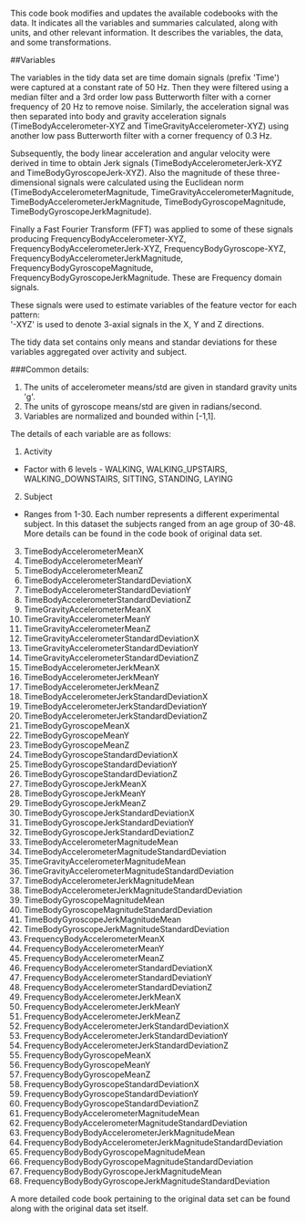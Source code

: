 This code book modifies and updates the available codebooks with the data.
It indicates all the variables and summaries calculated, along with units, and other relevant information.
It describes the variables, the data, and some transformations.

##Variables

The variables in the tidy data set are time domain signals (prefix 'Time') were captured at a constant rate of 50 Hz. Then they were filtered using a median filter and a 3rd order low pass Butterworth filter with a corner frequency of 20 Hz to remove noise. Similarly, the acceleration signal was then separated into body and gravity acceleration signals (TimeBodyAccelerometer-XYZ and TimeGravityAccelerometer-XYZ) using another low pass Butterworth filter with a corner frequency of 0.3 Hz. 

Subsequently, the body linear acceleration and angular velocity were derived in time to obtain Jerk signals (TimeBodyAccelerometerJerk-XYZ and TimeBodyGyroscopeJerk-XYZ). Also the magnitude of these three-dimensional signals were calculated using the Euclidean norm (TimeBodyAccelerometerMagnitude, TimeGravityAccelerometerMagnitude, TimeBodyAccelerometerJerkMagnitude, TimeBodyGyroscopeMagnitude, TimeBodyGyroscopeJerkMagnitude). 

Finally a Fast Fourier Transform (FFT) was applied to some of these signals producing FrequencyBodyAccelerometer-XYZ, FrequencyBodyAccelerometerJerk-XYZ, FrequencyBodyGyroscope-XYZ, FrequencyBodyAccelerometerJerkMagnitude, FrequencyBodyGyroscopeMagnitude, FrequencyBodyGyroscopeJerkMagnitude. These are Frequency domain signals.

These signals were used to estimate variables of the feature vector for each pattern:  
'-XYZ' is used to denote 3-axial signals in the X, Y and Z directions.

The tidy data set contains only means and standar deviations for these variables aggregated over activity and subject.

###Common details:
1. The units of accelerometer means/std are given in standard gravity units 'g'.
2. The units of gyroscope means/std are given in radians/second.
3. Variables are normalized and bounded within [-1,1].

The details of each variable are as follows:

1. Activity
+ Factor with 6 levels - WALKING, WALKING_UPSTAIRS, WALKING_DOWNSTAIRS, SITTING, STANDING, LAYING
2. Subject
+ Ranges from 1-30. Each number represents a different experimental subject. In this dataset the subjects ranged from an age group of 30-48. More details can be found in the code book of original data set.
3. TimeBodyAccelerometerMeanX
4. TimeBodyAccelerometerMeanY                                  
5. TimeBodyAccelerometerMeanZ                                  
6. TimeBodyAccelerometerStandardDeviationX                     
7. TimeBodyAccelerometerStandardDeviationY                     
8. TimeBodyAccelerometerStandardDeviationZ                     
9. TimeGravityAccelerometerMeanX                               
10. TimeGravityAccelerometerMeanY                               
11. TimeGravityAccelerometerMeanZ                               
12. TimeGravityAccelerometerStandardDeviationX                  
13. TimeGravityAccelerometerStandardDeviationY                  
14. TimeGravityAccelerometerStandardDeviationZ                  
15. TimeBodyAccelerometerJerkMeanX                              
16. TimeBodyAccelerometerJerkMeanY                              
17. TimeBodyAccelerometerJerkMeanZ                              
18. TimeBodyAccelerometerJerkStandardDeviationX                 
19. TimeBodyAccelerometerJerkStandardDeviationY                 
20. TimeBodyAccelerometerJerkStandardDeviationZ                 
21. TimeBodyGyroscopeMeanX                                      
22. TimeBodyGyroscopeMeanY                                      
23. TimeBodyGyroscopeMeanZ                                      
24. TimeBodyGyroscopeStandardDeviationX                         
25. TimeBodyGyroscopeStandardDeviationY                         
26. TimeBodyGyroscopeStandardDeviationZ                         
27. TimeBodyGyroscopeJerkMeanX                                  
28. TimeBodyGyroscopeJerkMeanY                                  
29. TimeBodyGyroscopeJerkMeanZ                                  
30. TimeBodyGyroscopeJerkStandardDeviationX                     
31. TimeBodyGyroscopeJerkStandardDeviationY                     
32. TimeBodyGyroscopeJerkStandardDeviationZ                     
33. TimeBodyAccelerometerMagnitudeMean                          
34. TimeBodyAccelerometerMagnitudeStandardDeviation             
35. TimeGravityAccelerometerMagnitudeMean                       
36. TimeGravityAccelerometerMagnitudeStandardDeviation          
37. TimeBodyAccelerometerJerkMagnitudeMean                      
38. TimeBodyAccelerometerJerkMagnitudeStandardDeviation         
39. TimeBodyGyroscopeMagnitudeMean                              
40. TimeBodyGyroscopeMagnitudeStandardDeviation                 
41. TimeBodyGyroscopeJerkMagnitudeMean                          
42. TimeBodyGyroscopeJerkMagnitudeStandardDeviation             
43. FrequencyBodyAccelerometerMeanX                             
44. FrequencyBodyAccelerometerMeanY                             
45. FrequencyBodyAccelerometerMeanZ                             
46. FrequencyBodyAccelerometerStandardDeviationX                
47. FrequencyBodyAccelerometerStandardDeviationY                
48. FrequencyBodyAccelerometerStandardDeviationZ                
49. FrequencyBodyAccelerometerJerkMeanX                         
50. FrequencyBodyAccelerometerJerkMeanY                         
51. FrequencyBodyAccelerometerJerkMeanZ                         
52. FrequencyBodyAccelerometerJerkStandardDeviationX            
53. FrequencyBodyAccelerometerJerkStandardDeviationY            
54. FrequencyBodyAccelerometerJerkStandardDeviationZ            
55. FrequencyBodyGyroscopeMeanX                                 
56. FrequencyBodyGyroscopeMeanY                                 
57. FrequencyBodyGyroscopeMeanZ                                 
58. FrequencyBodyGyroscopeStandardDeviationX                    
59. FrequencyBodyGyroscopeStandardDeviationY                    
60. FrequencyBodyGyroscopeStandardDeviationZ                    
61. FrequencyBodyAccelerometerMagnitudeMean                     
62. FrequencyBodyAccelerometerMagnitudeStandardDeviation        
63. FrequencyBodyBodyAccelerometerJerkMagnitudeMean             
64. FrequencyBodyBodyAccelerometerJerkMagnitudeStandardDeviation
65. FrequencyBodyBodyGyroscopeMagnitudeMean                     
66. FrequencyBodyBodyGyroscopeMagnitudeStandardDeviation        
67. FrequencyBodyBodyGyroscopeJerkMagnitudeMean                 
68. FrequencyBodyBodyGyroscopeJerkMagnitudeStandardDeviation 

A more detailed code book pertaining to the original data set can be found along with the original data set itself.